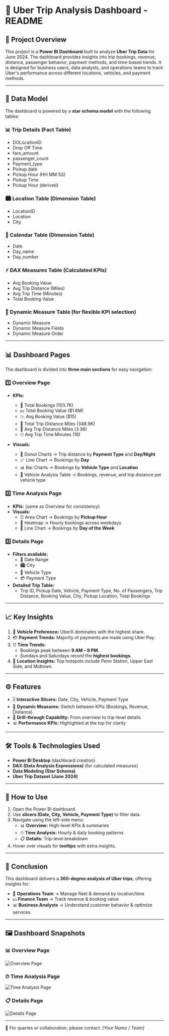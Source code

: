 # 🚖 Uber Trip Analysis Dashboard - README

## 📌 Project Overview
This project is a **Power BI Dashboard** built to analyze **Uber Trip Data** for June 2024. The dashboard provides insights into trip bookings, revenue, distance, passenger behavior, payment methods, and time-based trends. It is designed for business users, data analysts, and operations teams to track Uber's performance across different locations, vehicles, and payment methods.

---

## 📂 Data Model
The dashboard is powered by a **star schema model** with the following tables:

### 📊 Trip Details (Fact Table)
- DOLocationID
- Drop Off Time
- fare_amount
- passenger_count
- Payment_type
- Pickup date
- Pickup Hour (HH MM SS)
- Pickup Time
- Pickup Hour (derived)

### 🏙️ Location Table (Dimension Table)
- LocationID
- Location
- City

### 📅 Calendar Table (Dimension Table)
- Date
- Day_name
- Day_number

### ⚡ DAX Measures Table (Calculated KPIs)
- Avg Booking Value
- Avg Trip Distance (Miles)
- Avg Trip Time (Minutes)
- Total Booking Value

### 🔄 Dynamic Measure Table (for flexible KPI selection)
- Dynamic Measure
- Dynamic Measure Fields
- Dynamic Measure Order

---

## 📊 Dashboard Pages
The dashboard is divided into **three main sections** for easy navigation:

### 1️⃣ Overview Page
- **KPIs:**
  - 🚗 Total Bookings (103.7K)
  - 💵 Total Booking Value ($1.6M)
  - 📉 Avg Booking Value ($15)
  - 📍 Total Trip Distance Miles (348.9K)
  - 📏 Avg Trip Distance Miles (3.36)
  - ⏱ Avg Trip Time Minutes (16)

- **Visuals:**
  - 🍩 Donut Charts → Trip distance by **Payment Type** and **Day/Night**
  - 📈 Line Chart → Bookings by **Day**
  - 📊 Bar Charts → Bookings by **Vehicle Type** and **Location**
  - 🚙 Vehicle Analysis Table → Bookings, revenue, and trip distance per vehicle type

### 2️⃣ Time Analysis Page
- **KPIs:** (same as Overview for consistency)
- **Visuals:**
  - ⏰ Area Chart → Bookings by **Pickup Hour**
  - 🔲 Heatmap → Hourly bookings across weekdays
  - 📆 Line Chart → Bookings by **Day of the Week**

### 3️⃣ Details Page
- **Filters available:**
  - 📅 Date Range
  - 🏙️ City
  - 🚙 Vehicle Type
  - 💳 Payment Type
- **Detailed Trip Table:**
  - Trip ID, Pickup Date, Vehicle, Payment Type, No. of Passengers, Trip Distance, Booking Value, City, Pickup Location, Total Bookings

---

## 📈 Key Insights
1. 🚙 **Vehicle Preference:** UberX dominates with the highest share.
2. 💳 **Payment Trends:** Majority of payments are made using Uber Pay.
3. ⏰ **Time Trends:**
   - Bookings peak between **9 AM – 9 PM**.
   - Sundays and Saturdays record the **highest bookings**.
4. 📍 **Location Insights:** Top hotspots include Penn Station, Upper East Side, and Midtown.

---

## ⚙️ Features
- 🎚 **Interactive Slicers:** Date, City, Vehicle, Payment Type
- 🔄 **Dynamic Measures:** Switch between KPIs (Bookings, Revenue, Distance)
- 🔎 **Drill-through Capability:** From overview to trip-level details
- 📊 **Performance KPIs:** Highlighted at the top for clarity

---

## 🛠️ Tools & Technologies Used
- **Power BI Desktop** (dashboard creation)
- **DAX (Data Analysis Expressions)** (for calculated measures)
- **Data Modeling (Star Schema)**
- **Uber Trip Dataset (June 2024)**

---

## 🚀 How to Use
1. Open the Power BI dashboard.
2. Use **slicers (Date, City, Vehicle, Payment Type)** to filter data.
3. Navigate using the left-side menu:
   - 📊 **Overview:** High-level KPIs & summaries
   - ⏱ **Time Analysis:** Hourly & daily booking patterns
   - 📋 **Details:** Trip-level breakdown
4. Hover over visuals for **tooltips** with extra insights.

---

## 📌 Conclusion
This dashboard delivers a **360-degree analysis of Uber trips**, offering insights for:
- 🚗 **Operations Team** → Manage fleet & demand by location/time
- 💵 **Finance Team** → Track revenue & booking value
- 📊 **Business Analysts** → Understand customer behavior & optimize services

---

## 🖼️ Dashboard Snapshots

### 📊 Overview Page
![Overview Page](https://github.com/anjalivarun13/Uber-Trip-Analysis-Dashboard-Power-BI/blob/main/Overview.png)

### ⏱ Time Analysis Page
![Time Analysis Page](https://github.com/anjalivarun13/Uber-Trip-Analysis-Dashboard-Power-BI/blob/main/Time%20Analysis.png)

### 📋 Details Page
![Details Page](https://github.com/anjalivarun13/Uber-Trip-Analysis-Dashboard-Power-BI/blob/main/Details.png)

---

📧 For queries or collaboration, please contact: *[Your Name / Team]*

